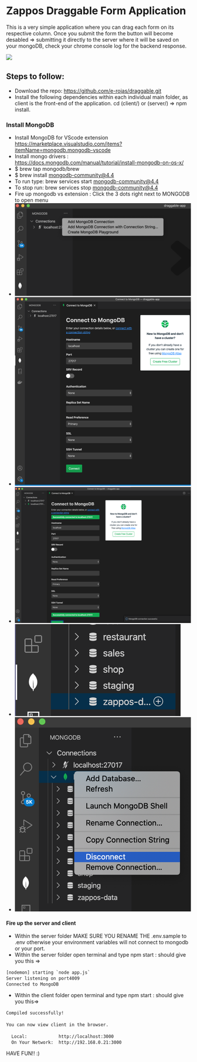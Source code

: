 # Zappos Draggable Form Application
This is a very simple application where you can drag each form on its respective column. Once you submit the form the button will become desabled => submitting it directly to the server where it will be saved on your mongoDB, check your chrome console log for the backend response.

![](https://github.com/e-rojas/draggable/blob/master/client/src/images/zappos-draggable-form-app.gif)

## Steps to follow:
* Download the repo: https://github.com/e-rojas/draggable.git
* Install the following dependencies within each individual main folder, as client is the front-end of the application. cd (client/) or (server/) => npm install. 

### Install MongoDB
* Install MongoDB for VScode extension https://marketplace.visualstudio.com/items?itemName=mongodb.mongodb-vscode
* Install mongo drivers : https://docs.mongodb.com/manual/tutorial/install-mongodb-on-os-x/
*   $ brew tap mongodb/brew
*   $ brew install mongodb-community@4.4
* To run type: brew services start mongodb-community@4.4
* To stop run: brew services stop mongodb-community@4.4
* Fire up mongodb vs extension : Click the 3 dots right next to MONGODB to open menu
* ![](https://github.com/e-rojas/draggable/blob/master/client/src/images/step-1.png)
* ![](https://github.com/e-rojas/draggable/blob/master/client/src/images/step-2.png)
* ![](https://github.com/e-rojas/draggable/blob/master/client/src/images/step-3.png)
* ![](https://github.com/e-rojas/draggable/blob/master/client/src/images/step-4.png)
* ![](https://github.com/e-rojas/draggable/blob/master/client/src/images/step-5.png)

#### Fire up the server and client
* Within the server folder MAKE SURE YOU RENAME THE .env.sample to .env otherwise your environment variables will not connect to mongodb or your port.
* Within the server folder open terminal and type npm start : should give you this => 
```
[nodemon] starting `node app.js`
Server listening on port4009
Connected to MongoDB
```
* Within the client folder open terminal and type npm start : should give you this=>
```
Compiled successfully!

You can now view client in the browser.

  Local:            http://localhost:3000
  On Your Network:  http://192.168.0.21:3000
```

HAVE FUN!! :)